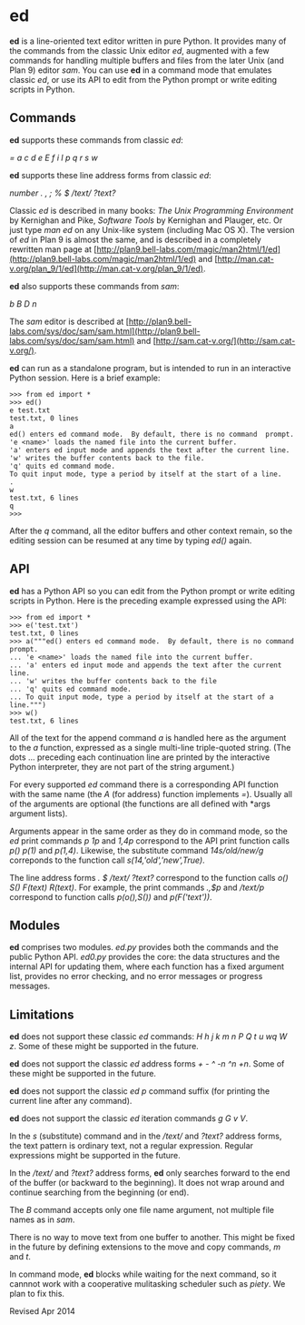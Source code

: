
ed
==

**ed** is a line-oriented text editor written in pure Python.  It
provides many of the commands from the classic Unix editor *ed*,
augmented with a few commands for handling multiple buffers and files
from the later Unix (and Plan 9) editor *sam*.  You can use **ed** in
a command mode that emulates classic *ed*, or use its API to edit from
the Python prompt or write editing scripts in Python.

## Commands ##

**ed** supports these commands from classic *ed*:

 *= a c d e E f i l p q r s w*

**ed** supports these line address forms from classic *ed*:

 *number . , ; % $ /text/ ?text?*

Classic *ed* is described in many books: *The Unix Programming
Environment* by Kernighan and Pike, *Software Tools* by Kernighan and
Plauger, etc.  Or just type *man ed* on any Unix-like system
(including Mac OS X).  The version of *ed* in Plan 9 is almost the
same, and is described in a completely rewritten man page at
[http://plan9.bell-labs.com/magic/man2html/1/ed](http://plan9.bell-labs.com/magic/man2html/1/ed)
and
[http://man.cat-v.org/plan_9/1/ed](http://man.cat-v.org/plan_9/1/ed).

**ed** also supports these commands from *sam*:

 *b B D n*

The *sam* editor is described at
[http://plan9.bell-labs.com/sys/doc/sam/sam.html](http://plan9.bell-labs.com/sys/doc/sam/sam.html)
and [http://sam.cat-v.org/](http://sam.cat-v.org/).

**ed** can run as a standalone program, but is intended to run in an
interactive Python session.  Here is a brief example:

    >>> from ed import *
    >>> ed()
    e test.txt
    test.txt, 0 lines
    a
    ed() enters ed command mode.  By default, there is no command  prompt.
    'e <name>' loads the named file into the current buffer.
    'a' enters ed input mode and appends the text after the current line.
    'w' writes the buffer contents back to the file.
    'q' quits ed command mode.
    To quit input mode, type a period by itself at the start of a line.
    .
    w
    test.txt, 6 lines
    q
    >>>

After the *q* command, all the editor buffers and other context
remain, so the editing session can be resumed at any time by typing
*ed()* again.

## API ##

**ed** has a Python API so you can edit from the Python prompt or
write editing scripts in Python.  Here is the preceding example
expressed using the API:

    >>> from ed import *
    >>> e('test.txt')
    test.txt, 0 lines
    >>> a("""ed() enters ed command mode.  By default, there is no command prompt.
    ... 'e <name>' loads the named file into the current buffer.
    ... 'a' enters ed input mode and appends the text after the current line.
    ... 'w' writes the buffer contents back to the file
    ... 'q' quits ed command mode.
    ... To quit input mode, type a period by itself at the start of a line.""")
    >>> w()
    test.txt, 6 lines

All of the text for the append command *a* is handled here as the
argument to the *a* function, expressed as a single multi-line
triple-quoted string.  (The dots ... preceding each continuation line
are printed by the interactive Python interpreter, they are not part
of the string argument.)

For every supported *ed* command there is a corresponding API function
with the same name (the *A* (for address) function implements *=*).
Usually all of the arguments are optional (the functions are all
defined with *args argument lists).

Arguments appear in the same order as they do in command mode, so the
*ed* print commands *p* *1p* and *1,4p* correspond to the API print
function calls *p()* *p(1)* and *p(1,4)*.  Likewise, the
substitute command *14s/old/new/g* correponds to the function call
*s(14,'old','new',True)*. 

The line address forms *. $ /text/ ?text?* correspond to the function
calls *o() S() F(text) R(text)*.  For example, the print commands *.,$p* and
*/text/p* correspond to function calls *p(o(),S())* and *p(F('text'))*.


## Modules ##

**ed** comprises two modules.  *ed.py* provides both the commands and
the public Python API.  *ed0.py* provides the core: the data
structures and the internal API for updating them, where each function has
a fixed argument list, provides no error checking, and no error
messages or progress messages.

## Limitations ##

**ed** does not support these classic *ed* commands: 
*H h j k m n P Q t u wq W z*.  Some of these might be supported in the
future.

**ed** does not support the classic *ed* address forms *+ - ^ -n ^n +n*.
Some of these might be supported in the future.

**ed** does not support the classic *ed* *p* command suffix (for
printing the current line after any command).

**ed** does not support the classic *ed* iteration commands *g G v V*.

In the *s* (substitute) command and in the */text/* and *?text?*
address forms, the text pattern is ordinary text, not a regular
expression.  Regular expressions might be supported in the future.

In the */text/* and *?text?* address forms, **ed** only searches
forward to the end of the buffer (or backward to the beginning). It
does not wrap around and continue searching from the beginning (or
end).

The *B* command accepts only one file name argument, not multiple file
names as in *sam*.

There is no way to move text from one buffer to another.  This might
be fixed in the future by defining extensions to the move and copy
commands, *m* and *t*.

In command mode, **ed** blocks while waiting for the next command, so
it cannnot work with a cooperative mulitasking scheduler such as
*piety*.  We plan to fix this.

Revised Apr 2014
